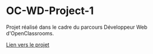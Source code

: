 # OC-WD-Project-1
Projet réalisé dans le cadre du parcours Développeur Web d'OpenClassrooms.

[Lien vers le projet](https://thibaultp7.github.io/ThibaultParodi_2_24102020/)
